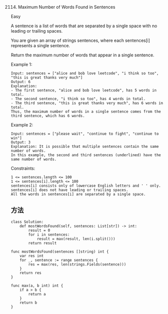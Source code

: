 2114. Maximum Number of Words Found in Sentences


Easy

A sentence is a list of words that are separated by a single space with no leading or trailing spaces.

You are given an array of strings sentences, where each sentences[i] represents a single sentence.

Return the maximum number of words that appear in a single sentence.

 

Example 1:

```
Input: sentences = ["alice and bob love leetcode", "i think so too", "this is great thanks very much"]
Output: 6
Explanation: 
- The first sentence, "alice and bob love leetcode", has 5 words in total.
- The second sentence, "i think so too", has 4 words in total.
- The third sentence, "this is great thanks very much", has 6 words in total.
Thus, the maximum number of words in a single sentence comes from the third sentence, which has 6 words.
```

Example 2:

```
Input: sentences = ["please wait", "continue to fight", "continue to win"]
Output: 3
Explanation: It is possible that multiple sentences contain the same number of words. 
In this example, the second and third sentences (underlined) have the same number of words.
```

Constraints:

```
1 <= sentences.length <= 100
1 <= sentences[i].length <= 100
sentences[i] consists only of lowercase English letters and ' ' only.
sentences[i] does not have leading or trailing spaces.
All the words in sentences[i] are separated by a single space.
```


## 方法


```
class Solution:
    def mostWordsFound(self, sentences: List[str]) -> int:
        result = 0
        for i in sentences:
            result = max(result, len(i.split()))
        return result
```



```
func mostWordsFound(sentences []string) int {
	var res int
	for _, sentence := range sentences {
		res = max(res, len(strings.Fields(sentence)))
	}
	return res
}

func max(a, b int) int {
	if a > b {
		return a
	}
	return b
}

```